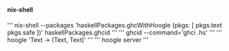 ### 

#### nix-shell
''' nix-shell --packages 'haskellPackages.ghcWithHoogle (pkgs: [ pkgs.text pkgs.safe ])' haskellPackages.ghcid '''
''' ghcid --command='ghci <filename>.hs' '''
''' hoogle 'Text -> (Text, Text)' ''' 
''' hoogle server '''
